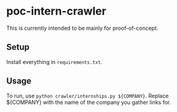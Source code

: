 # poc-intern-crawler

This is currently intended to be mainly for proof-of-concept.

## Setup

Install everything in `requirements.txt`.

## Usage

To run, use `python crawler/internships.py ${COMPANY}`. 
Replace ${COMPANY} with the name of the company you gather links for.
